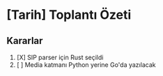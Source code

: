 # [Tarih] Toplantı Özeti

## Kararlar
1. [X] SIP parser için Rust seçildi
2. [ ] Media katmanı Python yerine Go'da yazılacak

